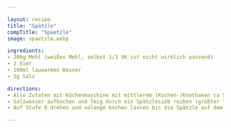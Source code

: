 ```yaml
---

layout: recipe
title: "Spätzle"
compTitle: "Spaetzle"
image: spaetzle.webp

ingredients:
- 200g Mehl (weißes Mehl, selbst 1/3 VK ist nicht wirklich passend)
- 2 Eier
- 100ml lauwarmes Wasser
- 5g Salz

directions:
- Alle Zutaten mit Küchenmaschine mit mittlerem (Kuchen-)Knethaken ca 5min Stufe 4 vermischen bis sich Luftblasen im Teig bilden (mixt man zu kurz werden die Spätzle nicht flaumig).
- Salzwasser aufkochen und Teig durch ein Spätzlesieb reiben (größter Topf passt am Besten zum Sieb).
- Auf Stufe 8 drehen und solange kochen lassen bis die Spätzle auf dem Wasser schwimmen.

---
```

